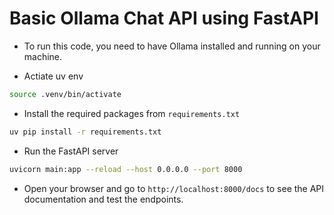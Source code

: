 # Basic Ollama Chat API using FastAPI

- To run this code, you need to have Ollama installed and running on your machine.

- Actiate uv env

```bash
source .venv/bin/activate
```

- Install the required packages from `requirements.txt`

```bash
uv pip install -r requirements.txt
```

- Run the FastAPI server

```bash
uvicorn main:app --reload --host 0.0.0.0 --port 8000
```

- Open your browser and go to `http://localhost:8000/docs` to see the API documentation and test the endpoints.
